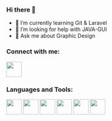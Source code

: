 ### Hi there 👋

- 🌱 I’m currently learning Git & Laravel
- 🤔 I’m looking for help with JAVA-GUI
- 💬 Ask me about Graphic Design

<h3 align="left">Connect with me:</h3>
<p align="left">
<a href="https://www.instagram.com/adkezo/" target="blank"><img align="center" src="https://cdn.worldvectorlogo.com/logos/instagram-5.svg" height="40" width="40" /></a>
</p>

<h3 align="left">Languages and Tools:</h3>
<p align="left"> <img src="https://cdn.worldvectorlogo.com/logos/java-14.svg" width="40" height="40">
<img src="https://cdn.worldvectorlogo.com/logos/adobe-illustrator-cs6.svg" width="40" height="40"> 
<img src="https://cdn.worldvectorlogo.com/logos/adobe-photoshop-cs6.svg" width="40" height="40">
<img src="https://cdn.worldvectorlogo.com/logos/premiere-cc.svg" width="40" height="40">
 <img src="https://cdn.worldvectorlogo.com/logos/after-effects-cc.svg" width="40" height="40">
 <img src="https://cdn.worldvectorlogo.com/logos/corel-draw-x8.svg" width="40" height="40">
